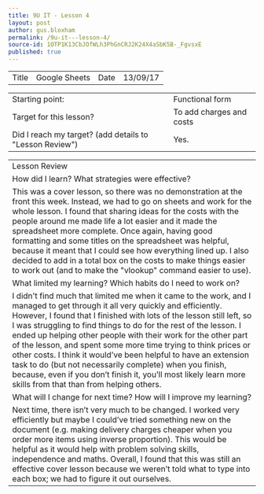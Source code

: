 ```yaml
---
title: 9U IT - Lesson 4
layout: post
author: gus.bloxham
permalink: /9u-it---lesson-4/
source-id: 1OTP1K13CbJOfWLh3PhGnCRJ2K24X4aSbK5B-_FgvsxE
published: true
---
```

<table>
  <tr>
    <td>Title</td>
    <td>Google Sheets</td>
    <td>Date</td>
    <td>13/09/17</td>
  </tr>
</table>


<table>
  <tr>
    <td>Starting point:</td>
    <td>Functional form</td>
  </tr>
  <tr>
    <td>Target for this lesson?</td>
    <td>To add charges and costs</td>
  </tr>
  <tr>
    <td>Did I reach my target? 
(add details to "Lesson Review")</td>
    <td>Yes.</td>
  </tr>
</table>


<table>
  <tr>
    <td>Lesson Review</td>
  </tr>
  <tr>
    <td>How did I learn? What strategies were effective? </td>
  </tr>
  <tr>
    <td>This was a cover lesson, so there was no demonstration at the front this week. Instead, we had to go on sheets and work for the whole lesson. I found that sharing ideas for the costs with the people around me made life a lot easier and it made the spreadsheet more complete. Once again, having good formatting and some titles on the spreadsheet was helpful, because it meant that I could see how everything lined up. I also decided to add in a total box on the costs to make things easier to work out (and to make the "vlookup" command easier to use).</td>
  </tr>
  <tr>
    <td>What limited my learning? Which habits do I need to work on? </td>
  </tr>
  <tr>
    <td>I didn't find much that limited me when it came to the work, and I managed to get through it all very quickly and efficiently. However, I found that I finished with lots of the lesson still left, so I was struggling to find things to do for the rest of the lesson. I ended up helping other people with their work for the other part of the lesson, and spent some more time trying to think prices or other costs. I think it would’ve been helpful to have an extension task to do (but not necessarily complete) when you finish, because, even if you don’t finish it, you’ll most likely learn more skills from that than from helping others.</td>
  </tr>
  <tr>
    <td>What will I change for next time? How will I improve my learning?</td>
  </tr>
  <tr>
    <td>Next time, there isn’t very much to be changed. I worked very efficiently but maybe I could’ve tried something new on the document (e.g. making delivery charges cheaper when you order more items using inverse proportion). This would be helpful as it would help with problem solving skills, independence and maths. Overall, I found that this was still an effective cover lesson because we weren’t told what to type into each box; we had to figure it out ourselves.</td>
  </tr>
</table>


